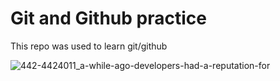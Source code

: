 # Git and Github practice

This repo was used to learn git/github

![442-4424011_a-while-ago-developers-had-a-reputation-for](https://user-images.githubusercontent.com/115986918/213775084-3e227caa-7573-4d0c-ba1d-09c54e3e22dd.png)


